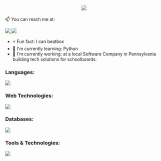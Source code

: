 <!--

Here are some ideas to get you started:

- 🔭 I’m currently working on ...
- 🌱 I’m currently learning ...
- 👯 I’m looking to collaborate on ...
- 🤔 I’m looking for help with ...
- 💬 Ask me about ...
- 📫 How to reach me: ...
- 😄 Pronouns: ...
- ⚡ Fun fact: ...
-->

<p align="center">
  <a href="https://github.com/riztaha">
  </a>
</p>

<p align="center">
  <h1 align="center">
    <a href="https://github.com/riztaha">
      <img src="https://readme-typing-svg.demolab.com/?font=Nunito&weight=500&size=27&duration=2000&pause=1000&color=82ACF9&center=true&vCenter=true&width=600&lines=👋+Taha+Rizvi;Software+Engineer+%7C+Full+Stack+Developer" />
    </a>
  </h1>
</p>

📫 You can reach me at:
<p align="left">
  <a href="http://linkedin.com/in/taharizvi/">
    <img src="https://skillicons.dev/icons?i=linkedin" />
  </a>
  <a href="mailto:riztaha@gmail.com">
    <img src="https://skillicons.dev/icons?i=gmail" />
  </a>
</p>

- ⚡ Fun fact: I can beatbox
- 🔭 I'm currently learning: Python
- 👯 I'm currently working: at a local Software Company in Pennsylvania building tech solutions for schoolboards.

<h3 align="left">Languages:</h3>
<p align="left">
  <a href="https://skillicons.dev">
    <img src="https://skillicons.dev/icons?i=cs,py,js" />
  </a>
</p>

<h3 align="left">Web Technologies:</h3>
<p align="left">
  <a href="https://skillicons.dev">
    <img src="https://skillicons.dev/icons?i=css,html,ts,react,vue,jquery,nodejs,dotnet,django,ai" />
  </a>
</p>

<h3 align="left">Databases:</h3>
<p align="left">
  <a href="https://skillicons.dev">
    <img src="https://skillicons.dev/icons?i=mongodb,mysql,postgres,redis" />
  </a>
</p>

<h3 align="left">Tools & Technologies:</h3>
<p align="left">
  <a href="https://skillicons.dev">
    <img src="https://skillicons.dev/icons?i=aws,gcp,docker,github,postman,linux,azure,heroku,netlify" />
  </a>
</p>

<!-- [![Taha's GitHub stats](https://github-readme-stats.vercel.app/api?username=riztaha)](https://github.com/riztaha/github-readme-stats)
-->

